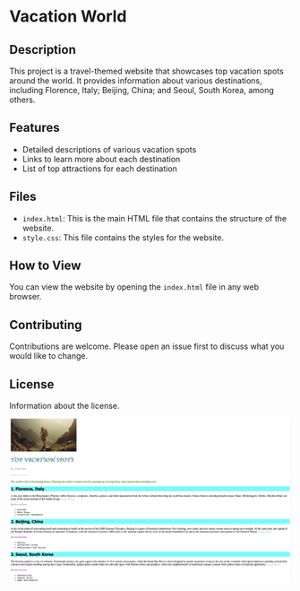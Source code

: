 # Vacation World

## Description

This project is a travel-themed website that showcases top vacation spots around the world. It provides information about various destinations, including Florence, Italy; Beijing, China; and Seoul, South Korea, among others.

## Features

- Detailed descriptions of various vacation spots
- Links to learn more about each destination
- List of top attractions for each destination

## Files

- `index.html`: This is the main HTML file that contains the structure of the website.
- `style.css`: This file contains the styles for the website.

## How to View

You can view the website by opening the `index.html` file in any web browser.

## Contributing

Contributions are welcome. Please open an issue first to discuss what you would like to change.

## License

Information about the license.

![website image](image/s1.png)